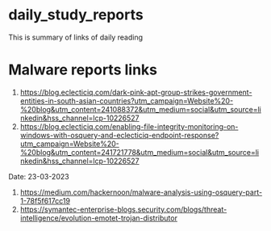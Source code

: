 # daily_study_reports
This is summary of links of daily reading

# Malware reports links
1. https://blog.eclecticiq.com/dark-pink-apt-group-strikes-government-entities-in-south-asian-countries?utm_campaign=Website%20-%20blog&utm_content=241088372&utm_medium=social&utm_source=linkedin&hss_channel=lcp-10226527
2. https://blog.eclecticiq.com/enabling-file-integrity-monitoring-on-windows-with-osquery-and-eclecticiq-endpoint-response?utm_campaign=Website%20-%20blog&utm_content=241721778&utm_medium=social&utm_source=linkedin&hss_channel=lcp-10226527

Date: 23-03-2023
1. https://medium.com/hackernoon/malware-analysis-using-osquery-part-1-78f5f617cc19
2. https://symantec-enterprise-blogs.security.com/blogs/threat-intelligence/evolution-emotet-trojan-distributor
